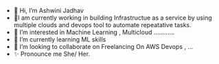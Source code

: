 - 👋 Hi, I’m Ashwini Jadhav
- 🌱I am currently working in building Infrastructue as a service by using multiple clouds and devops tool to automate repeatative tasks.
- 👀 I’m interested in Machine Learning , Multicloud ............ 
- 🌱 I’m currently learning ML skills 
- 💞️ I’m looking to collaborate on Freelancing On AWS Devops , ...
- ✨ Pronounce me She/ Her.
